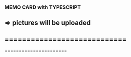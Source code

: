 ### MEMO CARD with TYPESCRIPT
=> pictures will be uploaded
----------------------------
============================
-------------------
======================

